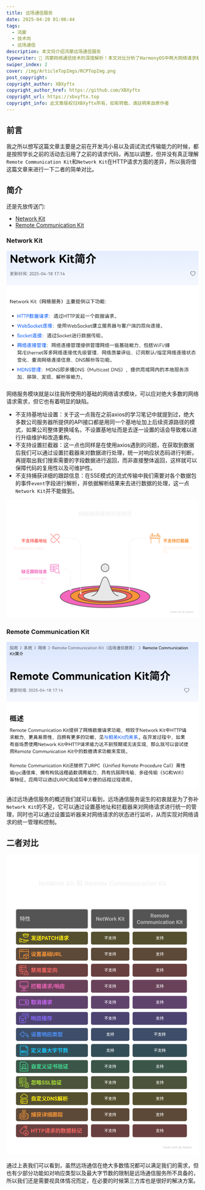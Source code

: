 ```yaml
---
title: 远场通信服务
date: 2025-04-20 01:06:44
tags:
  - 鸿蒙
  - 技术向
  - 远场通信
description: 本文将介绍鸿蒙远场通信服务
typewriter: 📡 鸿蒙网络通信技术的深度解析！本文对比分析了HarmonyOS中两大网络请求框架的差异与应用场景。深入探讨了传统Network Kit的局限性，包括无法设置基地址、缺乏拦截器机制、无法捕获详细跟踪信息等问题。同时详细介绍了Remote Communication Kit的优势特性，如基地址配置、请求拦截器、状态监听等高级功能。通过实际项目开发经验，为开发者提供了网络架构选择的实用指导，帮助开发者在不同场景下选择最适合的网络通信解决方案。
swiper_index: 2
cover: /img/ArticleTopImgs/RCPTopImg.png
post_copyright:
copyright_author: XBXyftx
copyright_author_href: https://github.com/XBXyftx
copyright_url: https://xbxyftx.top
copyright_info: 此文章版权归XBXyftx所有，如有转载，请註明来自原作者
---
```


## 前言

我之所以想写这篇文章主要是之前在开发鸿小易以及调试流式传输能力的时候，都是按照学长之前的活动去沿用了之前的请求代码，再加以调整，但并没有真正理解`Remote Communication Kit`和`Network Kit`在HTTP请求方面的差异，所以我将借这篇文章来进行一下二者的简单对比。

## 简介

还是先放传送门:

* [Network Kit](https://developer.huawei.com/consumer/cn/doc/harmonyos-guides/net-mgmt-overview)
* [Remote Communication Kit](https://developer.huawei.com/consumer/cn/doc/harmonyos-guides/remote-communication-introduction)

### Network Kit

![1](RemoteCommunication/1.png)

网络服务模块就是以往我所使用的基础的网络请求模块，可以应对绝大多数的网络请求需求，但它也有着明显的缺陷。

* 不支持基地址设置：关于这一点我在之前axios的学习笔记中就提到过，绝大多数公司服务器所提供的API接口都是用同一个基地址加上后续资源路径的模式，如果公司整体更换域名，不设置基地址而是去逐一设置的话会导致难以进行升级维护和改造重构。
* 不支持设置拦截器：这一点也同样是在使用axios遇到的问题，在获取到数据后我们可以通过设置拦截器来对数据进行处理，统一对响应状态码进行判断，再提取出我们搜索需要的字段数据进行返回，而非直接整体返回，这样就可以保障代码的复用性以及可维护性。
* 不支持捕获详细的跟踪信息：在SSE模式的流式传输中我们需要对各个数据包的事件`event`字段进行解析，并依据解析结果来去进行数据的处理，这一点`Network Kit`并不能做到。

![3](RemoteCommunication/3.png)

### Remote Communication Kit

![2](RemoteCommunication/2.png)

通过远场通信服务的概述我们就可以看到，远场通信服务诞生的初衷就是为了弥补`Network Kit`的不足，它可以通过设置基地址和拦截器来对网络请求进行统一的管理，同时也可以通过设置监听器来对网络请求的状态进行监听，从而实现对网络请求的统一管理和控制。

## 二者对比

![4](RemoteCommunication/4.png)

通过上表我们可以看到，虽然远场通信在绝大多数情况都可以满足我们的需求，但也有少部分功能如对响应类型以及最大字节数的限制是远场通信服务所不具备的，所以我们还是需要视具体情况而定，在必要的时候第三方库也是很好的解决方案。
